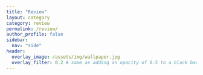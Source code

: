```yaml
---
title: "Review"
layout: category
category: review
permalink: /review/
author_profile: false
sidebar:
  nav: "side"
header:
  overlay_image: /assets/img/wallpaper.jpg
  overlay_filter: 0.2 # same as adding an opacity of 0.5 to a black background
---
```

